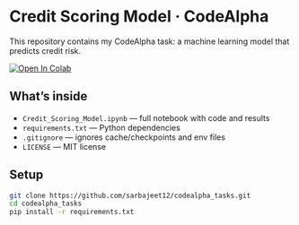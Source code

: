 # Credit Scoring Model · CodeAlpha
This repository contains my CodeAlpha task: a machine learning model that predicts credit risk.

[![Open In Colab](https://colab.research.google.com/assets/colab-badge.svg)](https://colab.research.google.com/github/sarbajeet12/codealpha_tasks/blob/main/Credit_Scoring_Model.ipynb)

## What’s inside
- `Credit_Scoring_Model.ipynb` — full notebook with code and results
- `requirements.txt` — Python dependencies
- `.gitignore` — ignores cache/checkpoints and env files
- `LICENSE` — MIT license

## Setup
```bash
git clone https://github.com/sarbajeet12/codealpha_tasks.git
cd codealpha_tasks
pip install -r requirements.txt
